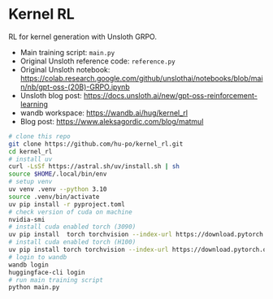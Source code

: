 # Kernel RL

RL for kernel generation with Unsloth GRPO.

- Main training script: `main.py`
- Original Unsloth reference code: `reference.py`
- Original Unsloth notebook: https://colab.research.google.com/github/unslothai/notebooks/blob/main/nb/gpt-oss-(20B)-GRPO.ipynb
- Unsloth blog post: https://docs.unsloth.ai/new/gpt-oss-reinforcement-learning
- wandb workspace: https://wandb.ai/hug/kernel_rl
- Blog post: https://www.aleksagordic.com/blog/matmul

```bash
# clone this repo
git clone https://github.com/hu-po/kernel_rl.git
cd kernel_rl
# install uv
curl -LsSf https://astral.sh/uv/install.sh | sh
source $HOME/.local/bin/env
# setup venv
uv venv .venv --python 3.10
source .venv/bin/activate
uv pip install -r pyproject.toml
# check version of cuda on machine
nvidia-smi
# install cuda enabled torch (3090)
uv pip install  torch torchvision --index-url https://download.pytorch.org/whl/cu121
# install cuda enabled torch (H100)
uv pip install torch torchvision --index-url https://download.pytorch.org/whl/cu129
# login to wandb
wandb login
huggingface-cli login
# run main training script
python main.py
```
